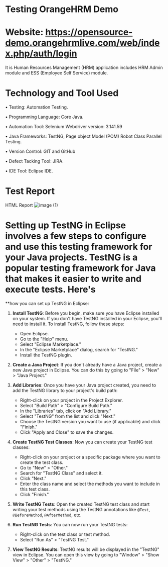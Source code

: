 # Testing OrangeHRM Demo 
# Website: https://opensource-demo.orangehrmlive.com/web/index.php/auth/login 

It is Human Resources Management (HRM) application includes HRM Admin module and ESS (Employee Self Service) module.

# Technology and Tool Used

• Testing: Automation Testing.

•	Programming Language: Core Java.

•	Automation Tool: Selenium Webdriver version: 3.141.59

•	Java Frameworks: TestNG, Page object Model (POM) Robot Class Parallel Testing.

•	Version Control: GIT and GitHub

•	Defect Tacking Tool: JIRA.

•	IDE Tool: Eclipse IDE.

# Test Report 
HTML Report
![image (1)](https://github.com/ajaygujjar424/OrangeHRM/assets/127547339/0449a134-9336-401e-a32f-e0da3885aec5)

# Setting up TestNG in Eclipse involves a few steps to configure and use this testing framework for your Java projects. TestNG is a popular testing framework for Java that makes it easier to write and execute tests. Here's
**how you can set up TestNG in Eclipse:
1. **Install TestNG**:
   Before you begin, make sure you have Eclipse installed on your system. If you don't have TestNG installed in your Eclipse, you'll need to install it. To install TestNG, follow these steps:

   - Open Eclipse.
   - Go to the "Help" menu.
   - Select "Eclipse Marketplace."
   - In the "Eclipse Marketplace" dialog, search for "TestNG."
   - Install the TestNG plugin.

2. **Create a Java Project**:
   If you don't already have a Java project, create a new Java project in Eclipse. You can do this by going to "File" > "New" > "Java Project."

3. **Add Libraries**:
   Once you have your Java project created, you need to add the TestNG library to your project's build path:

   - Right-click on your project in the Project Explorer.
   - Select "Build Path" > "Configure Build Path."
   - In the "Libraries" tab, click on "Add Library."
   - Select "TestNG" from the list and click "Next."
   - Choose the TestNG version you want to use (if applicable) and click "Finish."
   - Click "Apply and Close" to save the changes.

4. **Create TestNG Test Classes**:
   Now you can create your TestNG test classes:

   - Right-click on your project or a specific package where you want to create the test class.
   - Go to "New" > "Other."
   - Search for "TestNG Class" and select it.
   - Click "Next."
   - Enter the class name and select the methods you want to include in this test class.
   - Click "Finish."

5. **Write TestNG Tests**:
   Open the created TestNG test class and start writing your test methods using the TestNG annotations like `@Test`, `@BeforeMethod`, `@AfterMethod`, etc.

6. **Run TestNG Tests**:
   You can now run your TestNG tests:

   - Right-click on the test class or test method.
   - Select "Run As" > "TestNG Test."

7. **View TestNG Results**:
   TestNG results will be displayed in the "TestNG" view in Eclipse. You can open this view by going to "Window" > "Show View" > "Other" > "TestNG."
